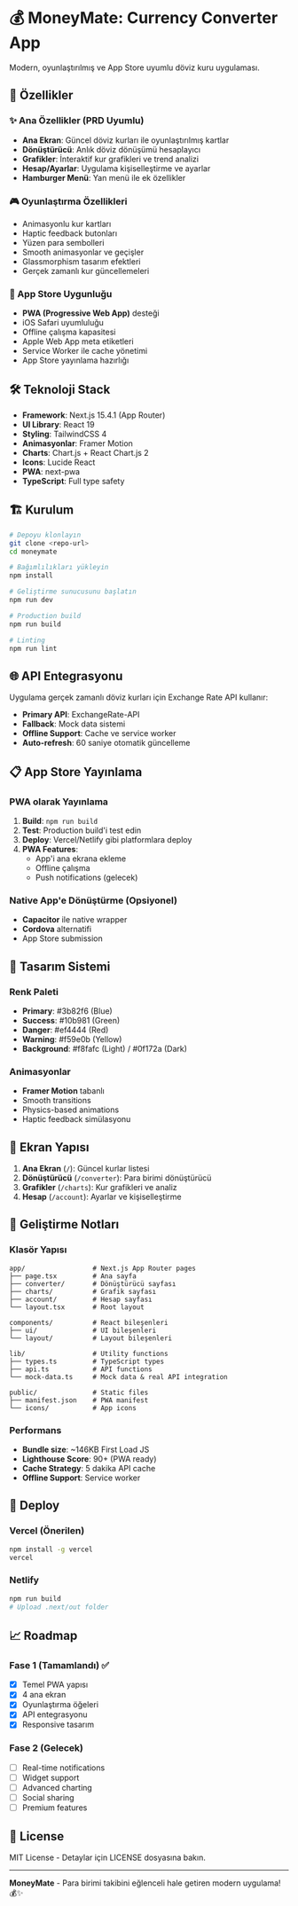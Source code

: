 # 💰 MoneyMate: Currency Converter App

Modern, oyunlaştırılmış ve App Store uyumlu döviz kuru uygulaması.

## 🚀 Özellikler

### ✨ Ana Özellikler (PRD Uyumlu)
- **Ana Ekran**: Güncel döviz kurları ile oyunlaştırılmış kartlar
- **Dönüştürücü**: Anlık döviz dönüşümü hesaplayıcı
- **Grafikler**: İnteraktif kur grafikleri ve trend analizi
- **Hesap/Ayarlar**: Uygulama kişiselleştirme ve ayarlar
- **Hamburger Menü**: Yan menü ile ek özellikler

### 🎮 Oyunlaştırma Özellikleri
- Animasyonlu kur kartları
- Haptic feedback butonları
- Yüzen para sembolleri
- Smooth animasyonlar ve geçişler
- Glassmorphism tasarım efektleri
- Gerçek zamanlı kur güncellemeleri

### 📱 App Store Uygunluğu
- **PWA (Progressive Web App)** desteği
- iOS Safari uyumluluğu
- Offline çalışma kapasitesi
- Apple Web App meta etiketleri
- Service Worker ile cache yönetimi
- App Store yayınlama hazırlığı

## 🛠 Teknoloji Stack

- **Framework**: Next.js 15.4.1 (App Router)
- **UI Library**: React 19
- **Styling**: TailwindCSS 4
- **Animasyonlar**: Framer Motion
- **Charts**: Chart.js + React Chart.js 2
- **Icons**: Lucide React
- **PWA**: next-pwa
- **TypeScript**: Full type safety

## 🏗 Kurulum

```bash
# Depoyu klonlayın
git clone <repo-url>
cd moneymate

# Bağımlılıkları yükleyin
npm install

# Geliştirme sunucusunu başlatın
npm run dev

# Production build
npm run build

# Linting
npm run lint
```

## 🌐 API Entegrasyonu

Uygulama gerçek zamanlı döviz kurları için Exchange Rate API kullanır:
- **Primary API**: ExchangeRate-API
- **Fallback**: Mock data sistemi
- **Offline Support**: Cache ve service worker
- **Auto-refresh**: 60 saniye otomatik güncelleme

## 📋 App Store Yayınlama

### PWA olarak Yayınlama
1. **Build**: `npm run build`
2. **Test**: Production build'i test edin
3. **Deploy**: Vercel/Netlify gibi platformlara deploy
4. **PWA Features**: 
   - App'i ana ekrana ekleme
   - Offline çalışma
   - Push notifications (gelecek)

### Native App'e Dönüştürme (Opsiyonel)
- **Capacitor** ile native wrapper
- **Cordova** alternatifi
- App Store submission

## 🎨 Tasarım Sistemi

### Renk Paleti
- **Primary**: #3b82f6 (Blue)
- **Success**: #10b981 (Green) 
- **Danger**: #ef4444 (Red)
- **Warning**: #f59e0b (Yellow)
- **Background**: #f8fafc (Light) / #0f172a (Dark)

### Animasyonlar
- **Framer Motion** tabanlı
- Smooth transitions
- Physics-based animations
- Haptic feedback simülasyonu

## 📱 Ekran Yapısı

1. **Ana Ekran** (`/`): Güncel kurlar listesi
2. **Dönüştürücü** (`/converter`): Para birimi dönüştürücü
3. **Grafikler** (`/charts`): Kur grafikleri ve analiz
4. **Hesap** (`/account`): Ayarlar ve kişiselleştirme

## 🔧 Geliştirme Notları

### Klasör Yapısı
```
app/                 # Next.js App Router pages
├── page.tsx         # Ana sayfa
├── converter/       # Dönüştürücü sayfası
├── charts/          # Grafik sayfası
├── account/         # Hesap sayfası
└── layout.tsx       # Root layout

components/          # React bileşenleri
├── ui/              # UI bileşenleri
└── layout/          # Layout bileşenleri

lib/                 # Utility functions
├── types.ts         # TypeScript types
├── api.ts           # API functions
└── mock-data.ts     # Mock data & real API integration

public/              # Static files
├── manifest.json    # PWA manifest
└── icons/           # App icons
```

### Performans
- **Bundle size**: ~146KB First Load JS
- **Lighthouse Score**: 90+ (PWA ready)
- **Cache Strategy**: 5 dakika API cache
- **Offline Support**: Service worker

## 🚀 Deploy

### Vercel (Önerilen)
```bash
npm install -g vercel
vercel
```

### Netlify
```bash
npm run build
# Upload .next/out folder
```

## 📈 Roadmap

### Fase 1 (Tamamlandı) ✅
- [x] Temel PWA yapısı
- [x] 4 ana ekran
- [x] Oyunlaştırma öğeleri
- [x] API entegrasyonu
- [x] Responsive tasarım

### Fase 2 (Gelecek)
- [ ] Real-time notifications
- [ ] Widget support
- [ ] Advanced charting
- [ ] Social sharing
- [ ] Premium features

## 📝 License

MIT License - Detaylar için LICENSE dosyasına bakın.

---

**MoneyMate** - Para birimi takibini eğlenceli hale getiren modern uygulama! 💰✨